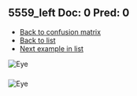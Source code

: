 ## 5559_left Doc: 0 Pred: 0
- [Back to confusion matrix](https://github.com/juliandewit/kaggle_retinopathy/blob/master/matrix.md)
- [Back to list](https://github.com/juliandewit/kaggle_retinopathy/blob/master/lists/00/list.md)
- [Next example in list](https://github.com/juliandewit/kaggle_retinopathy/blob/master/lists/00/55/5562_left.md)

![Eye](https://retinopaty.blob.core.windows.net/size1024/5559_left_0.jpeg)

### 

![Eye]()
